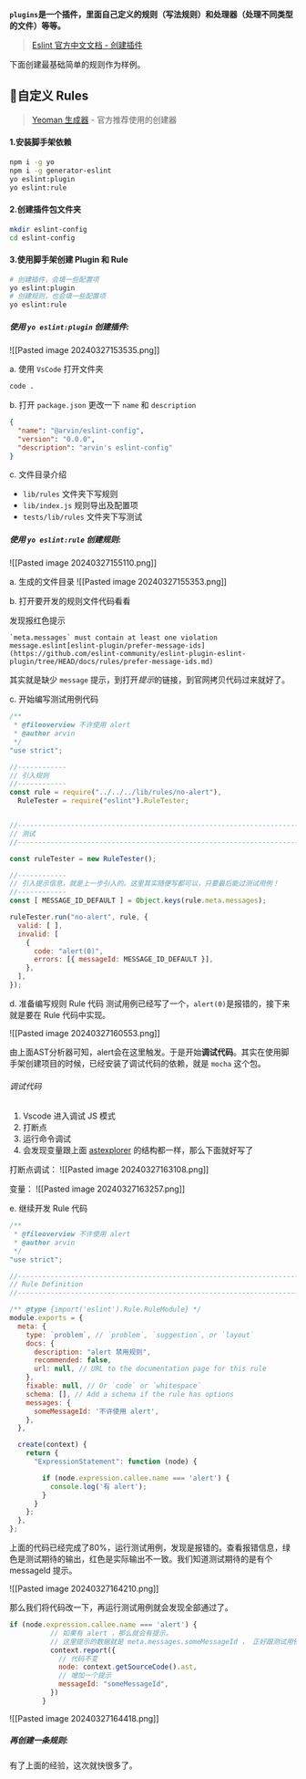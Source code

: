 **`plugins`是一个插件，里面自己定义的规则（写法规则）和处理器（处理不同类型的文件）等等。**

> [Eslint 官方中文文档 - 创建插件](https://zh-hans.eslint.org/docs/latest/extend/plugins#%E6%8F%92%E4%BB%B6%E5%91%BD%E5%90%8D)

下面创建最基础简单的规则作为样例。

## 🌸自定义 Rules 

> [Yeoman 生成器](https://www.npmjs.com/package/generator-eslint) - 官方推荐使用的创建器

#### 1.安装脚手架依赖
```bash
npm i -g yo
npm i -g generator-eslint
yo eslint:plugin
yo eslint:rule
```

#### 2.创建插件包文件夹
```bash
mkdir eslint-config
cd eslint-config
```
#### 3.使用脚手架创建 Plugin 和 Rule 

```bash
# 创建插件，会填一些配置项
yo eslint:plugin
# 创建规则，也会填一些配置项
yo eslint:rule
```

##### 使用 `yo eslint:plugin` 创建插件:
![[Pasted image 20240327153535.png]]

a. 使用 `VsCode` 打开文件夹
```bash
code .
```

b. 打开 `package.json` 更改一下 `name` 和 `description`
```json
{
  "name": "@arvin/eslint-config",
  "version": "0.0.0",
  "description": "arvin's eslint-config"
}
```

c. 文件目录介绍
- `lib/rules` 文件夹下写规则
- `lib/index.js` 规则导出及配置项
- `tests/lib/rules` 文件夹下写测试

##### 使用 `yo eslint:rule` 创建规则:
![[Pasted image 20240327155110.png]]

a. 生成的文件目录
![[Pasted image 20240327155353.png]]

b. 打开要开发的规则文件代码看看

发现报红色提示
```
`meta.messages` must contain at least one violation message.eslint[eslint-plugin/prefer-message-ids](https://github.com/eslint-community/eslint-plugin-eslint-plugin/tree/HEAD/docs/rules/prefer-message-ids.md)
```
其实就是缺少 `message` 提示，到打开*提示*的链接，到官网拷贝代码过来就好了。

c. 开始编写测试用例代码
```js
/**
 * @fileoverview 不许使用 alert
 * @author arvin
 */
"use strict";

//------------
// 引入规则
//------------
const rule = require("../../../lib/rules/no-alert"),
  RuleTester = require("eslint").RuleTester;


//------------------------------------------------------------------------------
// 测试
//------------------------------------------------------------------------------

const ruleTester = new RuleTester();

//------------
// 引入提示信息，就是上一步引入的。这里其实随便写都可以，只要最后能过测试用例！
//------------
const [ MESSAGE_ID_DEFAULT ] = Object.keys(rule.meta.messages);

ruleTester.run("no-alert", rule, {
  valid: [ ],
  invalid: [
    {
      code: "alert(0)",
      errors: [{ messageId: MESSAGE_ID_DEFAULT }],
    },
  ],
});
```

d. 准备编写规则 Rule 代码
测试用例已经写了一个，`alert(0)`是报错的，接下来就是要在 Rule 代码中实现。

![[Pasted image 20240327160553.png]]

由上面AST分析器可知，alert会在这里触发。于是开始**调试代码**。其实在使用脚手架创建项目的时候，已经安装了调试代码的依赖，就是 `mocha` 这个包。

###### 调试代码
1. Vscode 进入调试 JS 模式
2. 打断点
3. 运行命令调试
4. 会发现变量跟上面 [astexplorer](https://astexplorer.net/) 的结构都一样，那么下面就好写了

打断点调试：
![[Pasted image 20240327163108.png]]

变量：
![[Pasted image 20240327163257.png]]


e. 继续开发 Rule 代码
```js
/**
 * @fileoverview 不许使用 alert
 * @author arvin
 */
"use strict";

//------------------------------------------------------------------------------
// Rule Definition
//------------------------------------------------------------------------------

/** @type {import('eslint').Rule.RuleModule} */
module.exports = {
  meta: {
    type: `problem`, // `problem`, `suggestion`, or `layout`
    docs: {
      description: "alert 禁用规则",
      recommended: false,
      url: null, // URL to the documentation page for this rule
    },
    fixable: null, // Or `code` or `whitespace`
    schema: [], // Add a schema if the rule has options
    messages: {
      someMessageId: '不许使用 alert',
    },
  },

  create(context) {
    return {
      "ExpressionStatement": function (node) {

        if (node.expression.callee.name === 'alert') {
          console.log('有 alert');
        }
      }
    };
  },
};

```

上面的代码已经完成了80%，运行测试用例，发现是报错的。查看报错信息，绿色是测试期待的输出，红色是实际输出不一致。我们知道测试期待的是有个 messageId 提示。

![[Pasted image 20240327164210.png]]


那么我们将代码改一下，再运行测试用例就会发现全部通过了。

```js
if (node.expression.callee.name === 'alert') {
          // 如果有 alert ，那么就会有提示。
          // 这里提示的数据就是 meta.messages.someMessageId ， 正好跟测试用例对起来了
          context.report({
            // 代码不变
            node: context.getSourceCode().ast, 
            // 增加一个提示
            messageId: "someMessageId",
          })
        }
```

![[Pasted image 20240327164418.png]]

##### 再创建一条规则:

有了上面的经验，这次就快很多了。

